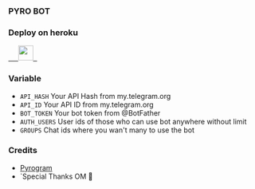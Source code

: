 ### PYRO BOT

### Deploy on heroku


<a href="https://heroku.com/deploy?template=https://https://github.com/Rockas888/needs.git">
     <img height="30px" src="https://img.shields.io/badge/Deploy%20To%20Heroku-blueviolet?style=for-the-badge&logo=heroku">
  </a>

### Variable

* `API_HASH` Your API Hash from my.telegram.org
* `API_ID` Your API ID from my.telegram.org
* `BOT_TOKEN` Your bot token from @BotFather
* `AUTH_USERS` User ids of those who can use bot anywhere without limit
* `GROUPS` Chat ids where you wan't many to use the bot

### Credits

* [Pyrogram](https://github.com/pyrogram/pyrogram)
* `Special Thanks  OM 🙏










